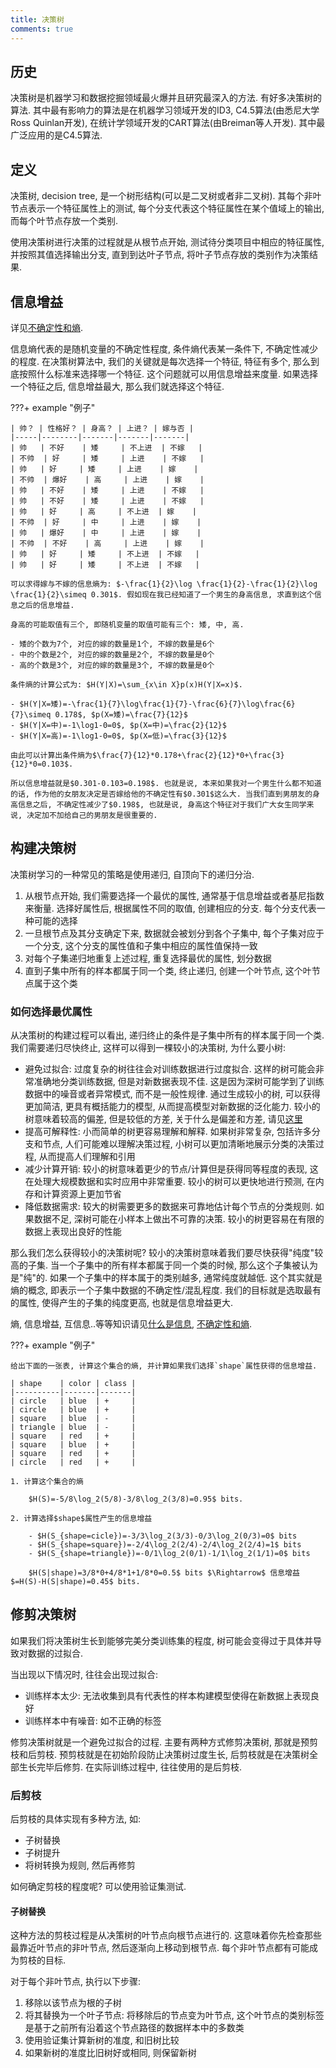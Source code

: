 ```yaml
---
title: 决策树
comments: true
---
```


## 历史

决策树是机器学习和数据挖掘领域最火爆并且研究最深入的方法. 有好多决策树的算法. 其中最有影响力的算法是在机器学习领域开发的ID3, C4.5算法(由悉尼大学Ross Quinlan开发), 在统计学领域开发的CART算法(由Breiman等人开发). 其中最广泛应用的是C4.5算法.

## 定义

决策树, decision tree, 是一个树形结构(可以是二叉树或者非二叉树). 其每个非叶节点表示一个特征属性上的测试, 每个分支代表这个特征属性在某个值域上的输出, 而每个叶节点存放一个类别.

使用决策树进行决策的过程就是从根节点开始, 测试待分类项目中相应的特征属性, 并按照其值选择输出分支, 直到到达叶子节点, 将叶子节点存放的类别作为决策结果.

## 信息增益

详见[不确定性和熵](https://gk.ricolxwz.de/信息论/不确定性和熵).

信息熵代表的是随机变量的不确定性程度, 条件熵代表某一条件下, 不确定性减少的程度. 在决策树算法中, 我们的关键就是每次选择一个特征, 特征有多个, 那么到底按照什么标准来选择哪一个特征. 这个问题就可以用信息增益来度量. 如果选择一个特征之后, 信息增益最大, 那么我们就选择这个特征.

???+ example "例子"

    | 帅？ | 性格好？ | 身高？ | 上进？ | 嫁与否 |
    |-----|--------|-------|-------|-------|
    | 帅   | 不好    | 矮     | 不上进  | 不嫁   |
    | 不帅  | 好     | 矮     | 上进    | 不嫁   |
    | 帅   | 好     | 矮     | 上进    | 嫁    |
    | 不帅  | 爆好    | 高     | 上进    | 嫁    |
    | 帅   | 不好    | 矮     | 上进    | 不嫁   |
    | 帅   | 不好    | 矮     | 上进    | 不嫁   |
    | 帅   | 好     | 高     | 不上进  | 嫁    |
    | 不帅  | 好     | 中     | 上进    | 嫁    |
    | 帅   | 爆好    | 中     | 上进    | 嫁    |
    | 不帅  | 不好    | 高     | 上进    | 嫁    |
    | 帅   | 好     | 矮     | 不上进  | 不嫁   |
    | 帅   | 好     | 矮     | 不上进  | 不嫁   |

    可以求得嫁与不嫁的信息熵为: $-\frac{1}{2}\log \frac{1}{2}-\frac{1}{2}\log \frac{1}{2}\simeq 0.301$. 假如现在我已经知道了一个男生的身高信息, 求直到这个信息之后的信息增益. 

    身高的可能取值有三个, 即随机变量的取值可能有三个: 矮, 中, 高. 

    - 矮的个数为7个, 对应的嫁的数量是1个, 不嫁的数量是6个
    - 中的个数是2个, 对应的嫁的数量是2个, 不嫁的数量是0个
    - 高的个数是3个, 对应的嫁的数量是3个, 不嫁的数量是0个 

    条件熵的计算公式为: $H(Y|X)=\sum_{x\in X}p(x)H(Y|X=x)$. 

    - $H(Y|X=矮)=-\frac{1}{7}\log\frac{1}{7}-\frac{6}{7}\log\frac{6}{7}\simeq 0.178$, $p(X=矮)=\frac{7}{12}$
    - $H(Y|X=中)=-1\log1-0=0$, $p(X=中)=\frac{2}{12}$
    - $H(Y|X=高)=-1\log1-0=0$, $p(X=低)=\frac{3}{12}$

    由此可以计算出条件熵为$\frac{7}{12}*0.178+\frac{2}{12}*0+\frac{3}{12}*0=0.103$.

    所以信息增益就是$0.301-0.103=0.198$. 也就是说, 本来如果我对一个男生什么都不知道的话, 作为他的女朋友决定是否嫁给他的不确定性有$0.301$这么大. 当我们直到男朋友的身高信息之后, 不确定性减少了$0.198$, 也就是说, 身高这个特征对于我们广大女生同学来说, 决定加不加给自己的男朋友是很重要的.

## 构建决策树

决策树学习的一种常见的策略是使用递归, 自顶向下的递归分治. 

1. 从根节点开始, 我们需要选择一个最优的属性, 通常基于信息增益或者基尼指数来衡量. 选择好属性后, 根据属性不同的取值, 创建相应的分支. 每个分支代表一种可能的选择
2. 一旦根节点及其分支确定下来, 数据就会被划分到各个子集中, 每个子集对应于一个分支, 这个分支的属性值和子集中相应的属性值保持一致
3. 对每个子集递归地重复上述过程, 重复选择最优的属性, 划分数据
4. 直到子集中所有的样本都属于同一个类, 终止递归, 创建一个叶节点, 这个叶节点属于这个类

### 如何选择最优属性

从决策树的构建过程可以看出, 递归终止的条件是子集中所有的样本属于同一个类. 我们需要递归尽快终止, 这样可以得到一棵较小的决策树, 为什么要小树:

- 避免过拟合: 过度复杂的树往往会对训练数据进行过度拟合. 这样的树可能会非常准确地分类训练数据, 但是对新数据表现不佳. 这是因为深树可能学到了训练数据中的噪音或者异常模式, 而不是一般性规律. 通过生成较小的树, 可以获得更加简洁, 更具有概括能力的模型, 从而提高模型对新数据的泛化能力. 较小的树意味着较高的偏差, 但是较低的方差, 关于什么是偏差和方差, 请见[这里](/algorithm/linear-regression/#偏差和方差)
- 提高可解释性: 小而简单的树更容易理解和解释. 如果树非常复杂, 包括许多分支和节点, 人们可能难以理解决策过程, 小树可以更加清晰地展示分类的决策过程, 从而提高人们理解和引用
- 减少计算开销: 较小的树意味着更少的节点/计算但是获得同等程度的表现, 这在处理大规模数据和实时应用中非常重要. 较小的树可以更快地进行预测, 在内存和计算资源上更加节省
- 降低数据需求: 较大的树需要更多的数据来可靠地估计每个节点的分类规则. 如果数据不足, 深树可能在小样本上做出不可靠的决策. 较小的树更容易在有限的数据上表现出良好的性能

那么我们怎么获得较小的决策树呢? 较小的决策树意味着我们要尽快获得"纯度"较高的子集. 当一个子集中的所有样本都属于同一个类的时候, 那么这个子集被认为是"纯"的. 如果一个子集中的样本属于的类别越多, 通常纯度就越低. 这个其实就是熵的概念, 即表示一个子集中数据的不确定性/混乱程度. 我们的目标就是选取最有的属性, 使得产生的子集的纯度更高, 也就是信息增益更大. 

熵, 信息增益, 互信息..等等知识请见[什么是信息](https://gk.ricolxwz.de/信息论/什么是信息), [不确定性和熵](https://gk.ricolxwz.de/信息论/不确定性和熵).

???+ example "例子"

    给出下面的一张表, 计算这个集合的熵, 并计算如果我们选择`shape`属性获得的信息增益.

    | shape    | color | class |
    |----------|-------|-------|
    | circle   | blue  | +     |
    | circle   | blue  | +     |
    | square   | blue  | -     |
    | triangle | blue  | -     |
    | square   | red   | +     |
    | square   | blue  | +     |
    | square   | red   | +     |
    | circle   | red   | +     |

    1. 计算这个集合的熵

        $H(S)=-5/8\log_2(5/8)-3/8\log_2(3/8)=0.95$ bits.

    2. 计算选择$shape$属性产生的信息增益

        - $H(S_{shape=cicle})=-3/3\log_2(3/3)-0/3\log_2(0/3)=0$ bits
        - $H(S_{shape=square})=-2/4\log_2(2/4)-2/4\log_2(2/4)=1$ bits
        - $H(S_{shape=triangle})=-0/1\log_2(0/1)-1/1\log_2(1/1)=0$ bits

        $H(S|shape)=3/8*0+4/8*1+1/8*0=0.5$ bits $\Rightarrow$ 信息增益$=H(S)-H(S|shape)=0.45$ bits.

## 修剪决策树

如果我们将决策树生长到能够完美分类训练集的程度, 树可能会变得过于具体并导致对数据的过拟合. 

当出现以下情况时, 往往会出现过拟合:

- 训练样本太少: 无法收集到具有代表性的样本构建模型使得在新数据上表现良好 
- 训练样本中有噪音: 如不正确的标签

修剪决策树就是一个避免过拟合的过程. 主要有两种方式修剪决策树, 那就是预剪枝和后剪枝. 预剪枝就是在初始阶段防止决策树过度生长, 后剪枝就是在决策树全部生长完毕后修剪. 在实际训练过程中, 往往使用的是后剪枝. 

### 后剪枝

后剪枝的具体实现有多种方法, 如:

- 子树替换
- 子树提升
- 将树转换为规则, 然后再修剪

如何确定剪枝的程度呢? 可以使用验证集测试. 

#### 子树替换

这种方法的剪枝过程是从决策树的叶节点向根节点进行的. 这意味着你先检查那些最靠近叶节点的非叶节点, 然后逐渐向上移动到根节点. 每个非叶节点都有可能成为剪枝的目标. 

对于每个非叶节点, 执行以下步骤:

1. 移除以该节点为根的子树
2. 将其替换为一个叶子节点: 将移除后的节点变为叶节点, 这个叶节点的类别标签是基于之前所有沿着这个节点路径的数据样本中的多数类
3. 使用验证集计算新树的准度, 和旧树比较
4. 如果新树的准度比旧树好或相同, 则保留新树